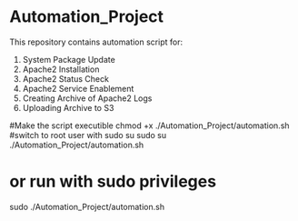 # Automation_Project

This repository contains automation script for:

1. System Package Update
2. Apache2 Installation
3. Apache2 Status Check
4. Apache2 Service Enablement
5. Creating Archive of Apache2 Logs
6. Uploading Archive to S3

#Make the script executible
chmod  +x  ./Automation_Project/automation.sh
#switch to root user with sudo su
sudo  su 
./Automation_Project/automation.sh

# or run with sudo privileges
sudo ./Automation_Project/automation.sh